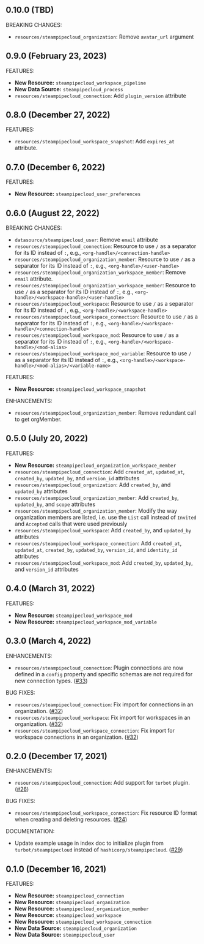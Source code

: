 ## 0.10.0 (TBD)

BREAKING CHANGES:

* `resources/steampipecloud_organization`: Remove `avatar_url` argument

## 0.9.0 (February 23, 2023)

FEATURES:

* **New Resource:** `steampipecloud_workspace_pipeline`
* **New Data Source:** `steampipecloud_process`
* `resources/steampipecloud_connection`: Add `plugin_version` attribute

## 0.8.0 (December 27, 2022)

FEATURES:

* `resources/steampipecloud_workspace_snapshot`: Add `expires_at` attribute. 

## 0.7.0 (December 6, 2022)

FEATURES:

* **New Resource:** `steampipecloud_user_preferences`

## 0.6.0 (August 22, 2022)

BREAKING CHANGES:

* `datasource/steampipecloud_user`: Remove `email` attribute
* `resources/steampipecloud_connection`: Resource to use `/` as a separator for its ID instead of `:`, e.g., `<org-handle>/<connection-handle>`
* `resources/steampipecloud_organization_member`: Resource to use `/` as a separator for its ID instead of `:`, e.g., `<org-handle>/<user-handle>`
* `resources/steampipecloud_organization_workspace_member`: Remove `email` attribute.
* `resources/steampipecloud_organization_workspace_member`: Resource to use `/` as a separator for its ID instead of `:`, e.g., `<org-handle>/<workspace-handle>/<user-handle>`
* `resources/steampipecloud_workspace`: Resource to use `/` as a separator for its ID instead of `:`, e.g., `<org-handle>/<workspace-handle>`
* `resources/steampipecloud_workspace_connection`: Resource to use `/` as a separator for its ID instead of `:`, e.g., `<org-handle>/<workspace-handle>/<connection-handle>`
* `resources/steampipecloud_workspace_mod`: Resource to use `/` as a separator for its ID instead of `:`, e.g., `<org-handle>/<workspace-handle>/<mod-alias>`
* `resources/steampipecloud_workspace_mod_variable`: Resource to use `/` as a separator for its ID instead of `:`, e.g., `<org-handle>/<workspace-handle>/<mod-alias>/<variable-name>`

FEATURES:

* **New Resource:** `steampipecloud_workspace_snapshot`

ENHANCEMENTS:

* `resources/steampipecloud_organization_member`: Remove redundant call to get orgMember. 

## 0.5.0 (July 20, 2022)

FEATURES:

* **New Resource:** `steampipecloud_organization_workspace_member`
* `resources/steampipecloud_connection`: Add `created_at`, `updated_at`, `created_by`, `updated_by`, and `version_id` attributes
* `resources/steampipecloud_organization`: Add `created_by`, and `updated_by` attributes
* `resources/steampipecloud_organization_member`: Add `created_by`, `updated_by`, and `scope` attributes
* `resources/steampipecloud_organization_member`: Modify the way organization members are listed, i.e. use the `List` call instead of `Invited` and `Accepted` calls that were used previously
* `resources/steampipecloud_workspace`: Add `created_by`, and `updated_by` attributes
* `resources/steampipecloud_workspace_connection`: Add `created_at`, `updated_at`, `created_by`, `updated_by`, `version_id`, and `identity_id` attributes
* `resources/steampipecloud_workspace_mod`: Add `created_by`, `updated_by`, and `version_id` attributes

## 0.4.0 (March 31, 2022)

FEATURES:

* **New Resource:** `steampipecloud_workspace_mod`
* **New Resource:** `steampipecloud_workspace_mod_variable`

## 0.3.0 (March 4, 2022)

ENHANCEMENTS:

* `resources/steampipecloud_connection`: Plugin connections are now defined in a `config` property and specific schemas are not required for new connection types. ([#33](https://github.com/turbot/terraform-provider-steampipecloud/issues/33))

BUG FIXES:

* `resources/steampipecloud_connection`: Fix import for connections in an organization. ([#32](https://github.com/turbot/terraform-provider-steampipecloud/issues/32))
* `resources/steampipecloud_workspace`: Fix import for workspaces in an organization. ([#32](https://github.com/turbot/terraform-provider-steampipecloud/issues/32))
* `resources/steampipecloud_workspace_connection`: Fix import for workspace connections in an organization. ([#32](https://github.com/turbot/terraform-provider-steampipecloud/issues/32))

## 0.2.0 (December 17, 2021)

ENHANCEMENTS:

* `resources/steampipecloud_connection`: Add support for `turbot` plugin. ([#26](https://github.com/turbot/terraform-provider-steampipecloud/issues/26))

BUG FIXES:

* `resources/steampipecloud_workspace_connection`: Fix resource ID format when creating and deleting resources. ([#24](https://github.com/turbot/terraform-provider-steampipecloud/issues/24))

DOCUMENTATION:

* Update example usage in index doc to initialize plugin from `turbot/steampipecloud` instead of `hashicorp/steampipecloud`. ([#29](https://github.com/turbot/terraform-provider-steampipecloud/issues/29))

## 0.1.0 (December 16, 2021)

FEATURES:

* **New Resource:** `steampipecloud_connection`
* **New Resource:** `steampipecloud_organization`
* **New Resource:** `steampipecloud_organization_member`
* **New Resource:** `steampipecloud_workspace`
* **New Resource:** `steampipecloud_workspace_connection`
* **New Data Source:** `steampipecloud_organization`
* **New Data Source:** `steampipecloud_user`
